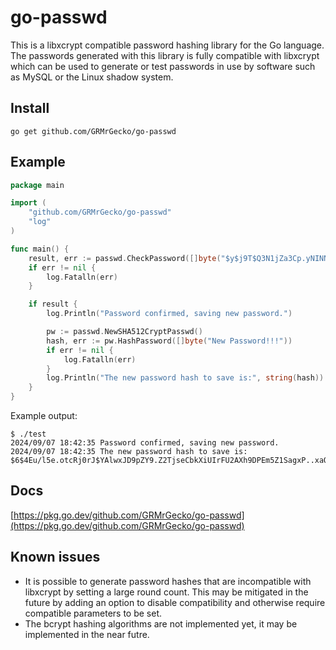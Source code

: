 # go-passwd

This is a libxcrypt compatible password hashing library for the Go language. The passwords generated with this library is fully compatible with libxcrypt which can be used to generate or test passwords in use by software such as MySQL or the Linux shadow system.

## Install

```
go get github.com/GRMrGecko/go-passwd
```

## Example

```go
package main

import (
	"github.com/GRMrGecko/go-passwd"
	"log"
)

func main() {
	result, err := passwd.CheckPassword([]byte("$y$j9T$Q3N1jZa3Cp.yNINNDt5dDgYkHU7k$9o7WJJB5F.tTEhZdz6T6LMWY/0C3JkhvmcNyUPvUBlC"), []byte("Test"))
	if err != nil {
		log.Fatalln(err)
	}

	if result {
		log.Println("Password confirmed, saving new password.")

		pw := passwd.NewSHA512CryptPasswd()
		hash, err := pw.HashPassword([]byte("New Password!!!"))
		if err != nil {
			log.Fatalln(err)
		}
		log.Println("The new password hash to save is:", string(hash))
	}
}

```

Example output:
```
$ ./test
2024/09/07 18:42:35 Password confirmed, saving new password.
2024/09/07 18:42:35 The new password hash to save is: $6$4Eu/l5e.otcRj0rJ$YAlwxJD9pZY9.Z2TjseCbkXiUIrFU2AXh9DPEm5Z1SagxP..xaQCsz7jAgfW4nmUbLh.o23pEZGvvxPCLltf11
```

## Docs

[https://pkg.go.dev/github.com/GRMrGecko/go-passwd](https://pkg.go.dev/github.com/GRMrGecko/go-passwd)

## Known issues

 - It is possible to generate password hashes that are incompatible with libxcrypt by setting a large round count. This may be mitigated in the future by adding an option to disable compatibility and otherwise require compatible parameters to be set.
 - The bcrypt hashing algorithms are not implemented yet, it may be implemented in the near futre.
